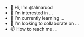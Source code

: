 - 👋 Hi, I’m @almaruod
- 👀 I’m interested in ...
- 🌱 I’m currently learning ...
- 💞️ I’m looking to collaborate on ...
- 📫 How to reach me ...

<!---
almaruod/almaruod is a ✨ special ✨ repository because its `README.md` (this file) appears on your GitHub profile.
You can click the Preview link to take a look at your changes.
--->
